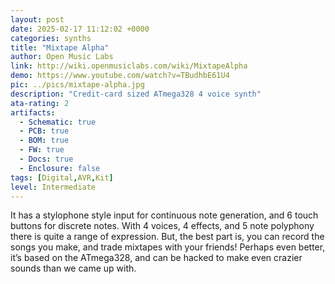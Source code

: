 ```yaml
---
layout: post
date: 2025-02-17 11:12:02 +0000
categories: synths
title: "Mixtape Alpha"
author: Open Music Labs
link: http://wiki.openmusiclabs.com/wiki/MixtapeAlpha
demo: https://www.youtube.com/watch?v=TBudhbE61U4
pic: ../pics/mixtape-alpha.jpg
description: "Credit-card sized ATmega328 4 voice synth"
ata-rating: 2
artifacts:
  - Schematic: true
  - PCB: true
  - BOM: true
  - FW: true
  - Docs: true
  - Enclosure: false
tags: [Digital,AVR,Kit]
level: Intermediate
---
```


It has a stylophone style input for continuous note generation, and 6 touch buttons for discrete notes. With 4 voices, 4 effects, and 5 note polyphony there is quite a range of expression. But, the best part is, you can record the songs you make, and trade mixtapes with your friends! Perhaps even better, it’s based on the ATmega328, and can be hacked to make even crazier sounds than we came up with.